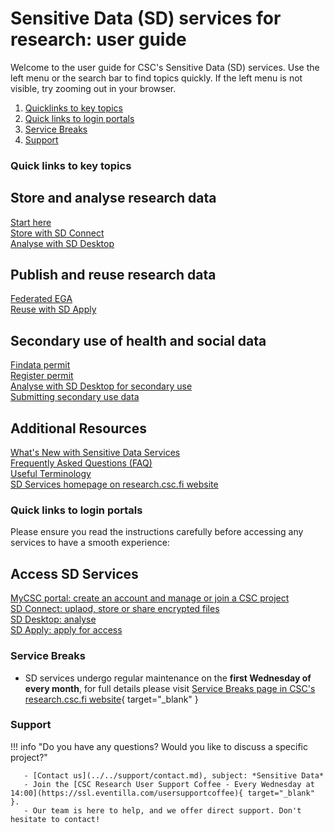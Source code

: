 
# Sensitive Data (SD) services for research: user guide

Welcome to the user guide for CSC's Sensitive Data (SD) services. Use the left menu or the search bar to find topics quickly. If the left menu is not visible, try zooming out in your browser.


1. [Quicklinks to key topics](#quick-links-to-key-topics) 
2. [Quick links to login portals](#quick-links-to-login-portals)
3. [Service Breaks](#service-breaks)
4. [Support](#suppport)




### Quick links to key topics

<div class="quick-links-container">
  <div class="quick-links-topic">
    <span class="quick-links-title"><h2>Store and analyse research data</h2></span>
    <div class="quick-links-item">
      <a class="quick-link" target="_self" href="sd-access/">Start here</a>
    </div>
    <div class="quick-links-item">
      <a class="quick-link" target="_self" href="sd_connect/">Store with SD Connect</a>
    </div>
    <div class="quick-links-item">
      <a class="quick-link" target="_self" href="sd_desktop/">Analyse with SD Desktop</a>
    </div>
  </div>
  <div class="quick-links-topic">
    <span class="quick-links-title"><h2>Publish and reuse research data</h2></span>
    <div class="quick-links-item">
      <a class="quick-link" target="_self" href="federatedega/">Federated EGA</a>
    </div>
    <div class="quick-links-item">
      <a class="quick-link" target="_self" href="sd-apply/">Reuse with SD Apply</a>
    </div>
  </div>
  <div class="quick-links-topic">
    <span class="quick-links-title"><h2>Secondary use of health and social data</h2></span>
    <div class="quick-links-item">
      <a class="quick-link" target="_self" href="findata-permit/">Findata permit</a>
    </div>
    <div class="quick-links-item">
      <a class="quick-link" target="_self" href="single-register-permit/">Register permit</a>
    </div>
    <div class="quick-links-item">
      <a class="quick-link" target="_self" href="sd-desktop-audited/">Analyse with SD Desktop for secondary use</a>
    </div>
    <div class="quick-links-item">
      <a class="quick-link" target="_self" href="single-register-submission/">Submitting secondary use data</a>
    </div>
  </div>
  <div class="quick-links-topic">
    <span class="quick-links-title"><h2>Additional Resources</h2></span>
    <div class="quick-links-item">
      <a class="quick-link" target="_self" href="../../support/wn/data-new/">What's New with Sensitive Data Services</a>
    </div>
    <div class="quick-links-item">
      <a class="quick-link" target="_self" href="../../support/faq/">Frequently Asked Questions (FAQ)</a>
    </div>
    <div class="quick-links-item">
      <a class="quick-link" target="_self" href="sd-terminology/">Useful Terminology</a>
     </div>
    <div class="quick-links-item">
      <a class="quick-link" target="_self" href="https://research.csc.fi/sensitive-data-services-for-research/">SD Services homepage on research.csc.fi website</a>
    </div>
  </div>
</div>


### Quick links to login portals

Please ensure you read the instructions carefully before accessing any services to have a smooth experience:

<div class="quick-links-container">
  <div class="quick-links-topic">
    <span class="quick-links-title"><h2>Access SD Services</h2></span>
    <div class="quick-links-item">
      <a class="quick-link" target="_blank" href="https://my.csc.fi/welcome">MyCSC portal: create an account and manage or join a CSC project</a>
    </div>
    <div class="quick-links-item">
      <a class="quick-link" target="_blank" href="https://sd-connect.csc.fi/">SD Connect: uplaod, store or share encrypted files</a>
    </div>
    <div class="quick-links-item">
      <a class="quick-link" target="_blank" href="https://sd-desktop.csc.fi">SD Desktop: analyse</a>
    </div>
    <div class="quick-links-item">
      <a class="quick-link" target="_blank" href="https://sd-apply.csc.fi/">SD Apply: apply for access</a>
    </div>
  </div>
</div>

### Service Breaks
   
* SD services undergo regular maintenance on the **first Wednesday of every month**, for full details please visit [Service Breaks page in CSC's research.csc.fi website](https://research.csc.fi/service-breaks){ target="_blank" } 


### Support

!!! info "Do you have any questions? Would you like to discuss a specific project?"
       
       - [Contact us](../../support/contact.md), subject: *Sensitive Data*
       - Join the [CSC Research User Support Coffee - Every Wednesday at 14:00](https://ssl.eventilla.com/usersupportcoffee){ target="_blank" }. 
       - Our team is here to help, and we offer direct support. Don't hesitate to contact!











